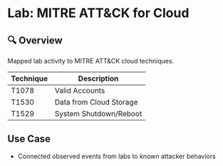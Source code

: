 # Lab: MITRE ATT&CK for Cloud

## 🔍 Overview
Mapped lab activity to MITRE ATT&CK cloud techniques.

| Technique | Description |
|-----------|-------------|
| T1078     | Valid Accounts |
| T1530     | Data from Cloud Storage |
| T1529     | System Shutdown/Reboot |

## Use Case
- Connected observed events from labs to known attacker behaviors
